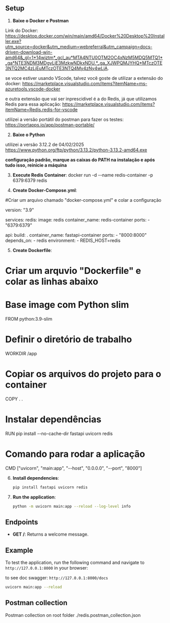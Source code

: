 ## Setup

1. **Baixe o Docker e Postman**

Link do Docker:
https://desktop.docker.com/win/main/amd64/Docker%20Desktop%20Installer.exe?utm_source=docker&utm_medium=webreferral&utm_campaign=docs-driven-download-win-amd64&_gl=1*14wjztm*_gcl_au*MTA4NTU0OTM2OC4xNzM5MDQ5MTQ1*_ga*NTE3NDM3MDgyLjE3MzkwNDkxNDU.*_ga_XJWPQMJYHQ*MTczOTE3NTQ2MC4zLjEuMTczOTE3NTQ4My4zNy4wLjA.

se voce estiver usando VScode, talvez você goste de utilizar a extensão do docker:
https://marketplace.visualstudio.com/items?itemName=ms-azuretools.vscode-docker

e outra extensão que vai ser inprescidivel é a do Redis, já que utilizamos Redis para essa aplicação:
https://marketplace.visualstudio.com/items?itemName=Redis.redis-for-vscode

utilizei a versão portátil do postman para fazer os testes:
https://portapps.io/app/postman-portable/

2. **Baixe o Python**

utilizei a versão 3.12.2 de 04/02/2025
https://www.python.org/ftp/python/3.13.2/python-3.13.2-amd64.exe

**configuração padrão, marque as caixas do PATH na instalação e após tudo isso, reinicie a máquina**

3. **Execute Redis Container**:
   docker run -d --name redis-container -p 6379:6379 redis

4. **Create Docker-Compose.yml**:

#Criar um arquivo chamado "docker-compose.yml" e colar a configuração

version: "3.9"

services:
redis:
image: redis
container_name: redis-container
ports: - "6379:6379"

api:
build: .
container_name: fastapi-container
ports: - "8000:8000"
depends_on: - redis
environment: - REDIS_HOST=redis

5. **Create Dockerfile**:

# Criar um arquvio "Dockerfile" e colar as linhas abaixo

# Base image com Python slim

FROM python:3.9-slim

# Definir o diretório de trabalho

WORKDIR /app

# Copiar os arquivos do projeto para o container

COPY . .

# Instalar dependências

RUN pip install --no-cache-dir fastapi uvicorn redis

# Comando para rodar a aplicação

CMD ["uvicorn", "main:app", "--host", "0.0.0.0", "--port", "8000"]

6. **Install dependencies**:

   ```sh
   pip install fastapi uvicorn redis
   ```

7. **Run the application**:

   ```sh
   python -m uvicorn main:app --reload --log-level info
   ```

## Endpoints

- **GET /**: Returns a welcome message.

## Example

To test the application, run the following command and navigate to `http://127.0.0.1:8000` in your browser:

to see doc swagger: `http://127.0.0.1:8000/docs`

```sh
uvicorn main:app --reload

```

## Postman collection

Postman collection on root folder ./redis.postman_collection.json
